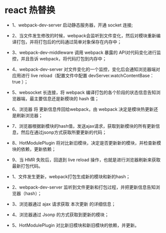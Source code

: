 # react 热替换

* 1、webpack-dev-server 启动静态服务器，开通 socket 连接;
* 2、当文件发生修改的时候，webpack会监听到文件变化，然后对模块重新编译打包，并将打包后的代码通过简单对象保存在内存中；
* 3、webpack-dev-middleware 调用 webpack 暴露的 API对代码变化进行监控，并且告诉 webpack，将代码打包到内存中；
* 4、webpack-dev-server 对文件变化的一个监控，变化后会通知浏览器端对应用进行 live reload（配置文件中配置 devServer.watchContentBase： true ）；
* 5、websocket 长连接，将 webpack 编译打包的各个阶段的状态信息告知浏览器端，最主要信息还是新模块的 hash 值；
* 6、浏览器 将 更新信息传回给webpack，由 webpack 决定是模块热更新还是刷新浏览器；
* 7、浏览器根据新模块的hash值，发送ajax请求，获取到新模块的所有更新信息，然后在通过jsonp方式获取所要更新的代码；
* 8、HotModulePlugin 将对比新旧模块，决定是否更新新的模块，并检查新模块的依赖，更新依赖；
* 9、当 HMR 失败后，回退到 live reload 操作，也就是进行浏览器刷新来获取最新打包代码。

* 1、文件发生更新，webpack打包生成新的模块和新的hash；
* 2、webpack-dev-server 监听到文件更新和打包过程，并把更新信息告知浏览器（hash）；
* 3、浏览器通过 ajax 请求获取 本次更新 的详细信息；
* 4、浏览器通过 Jsonp 的方式获取到更新的模块；
* 5、HotModulePlugin 对比新旧模块和新旧模块的依赖，并更新。

[](https://zhuanlan.zhihu.com/p/30669007)
[](https://blog.csdn.net/bigname22/article/details/127362168)
